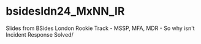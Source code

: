 # bsidesldn24_MxNN_IR
Slides from BSides London Rookie Track - MSSP, MFA, MDR - So why isn't Incident Response Solved/
